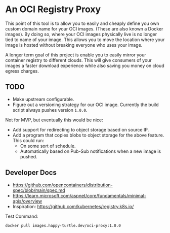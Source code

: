 
# An OCI Registry Proxy

This point of this tool is to allow you to easily and cheaply define you own custom domain name for your OCI
images.
(These are also known a Docker images).
By doing so, where your OCI images physically live is no longer tied to name of your image.
This allows you to move the location where your image is hosted without breaking everyone who uses your image.

A longer term goal of this project is enable you to easily mirror your container registry to different clouds.
This will give consumers of your images a faster download experience while also saving you money on cloud egress
charges.

## TODO

* Make upstream configurable.
* Figure out a versioning strategy for our OCI image. Currently the build script always pushes version `1.0.0`.

Not for MVP, but eventually this would be nice:

* Add support for redirecting to object storage based on source IP.
* Add a program that copies blobs to object storage for the above feature. This could run:
  * On some sort of schedule.
  * Automatically based on Pub-Sub notifications when a new image is pushed.

## Developer Docs

* https://github.com/opencontainers/distribution-spec/blob/main/spec.md
* https://learn.microsoft.com/aspnet/core/fundamentals/minimal-apis/overview
* Inspiration: https://github.com/kubernetes/registry.k8s.io/

Test Command:

```
docker pull images.happy-turtle.dev/oci-proxy:1.0.0
```
